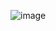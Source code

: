 ![image](https://github.com/hohaidang2000/python-pygame/assets/72792170/8dee0eb7-645a-4a4a-8802-66ed4f89446f)
